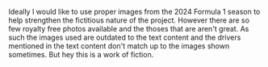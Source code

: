 Ideally I would like to use proper images from the 2024 Formula 1 season to help strengthen the fictitious nature of the project. However there are so few royalty free photos available and the thoses that are aren't great. As such the images used are outdated to the text content and the drivers mentioned in the text content don't match up to the images shown sometimes. But hey this is a work of fiction.  
